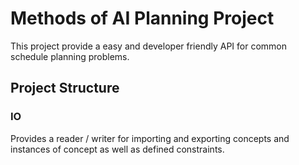 # Methods of AI Planning Project

This project provide a easy and developer friendly API for common schedule planning problems.

## Project Structure

### IO
Provides a reader / writer for importing and exporting concepts and instances of concept as well as defined constraints.